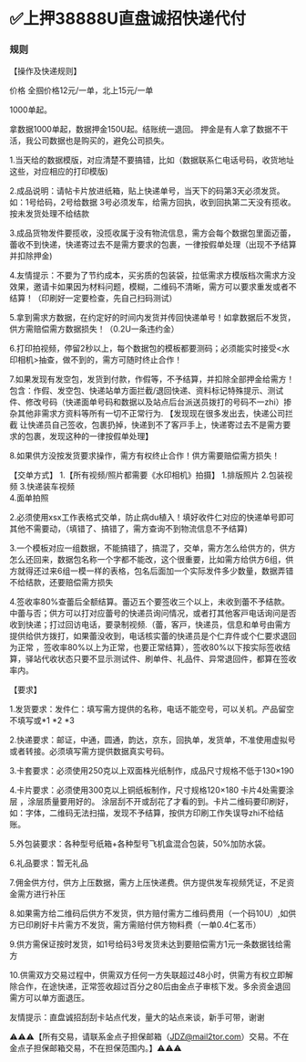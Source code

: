 # ✅上押38888U直盘诚招快递代付

### 规则

【操作及快递规则】

价格  全掴价格12元/一单，北上15元/一单 

1000单起。

拿数据1000单起，数据押金150U起。结账统一退回。
押金是有人拿了数据不干活，我公司数据也是购买的，避免公司损失。

1.当天给的数据模版，对应清楚不要搞错，比如（数据联系仁电话号码，收货地址这些，对应相应的打印模版)

2.成品说明：请帖卡片放进纸箱，贴上快递单号，当天下的码第3天必须发货。如：1号给码，2号给数据 3号必须发车，给需方回执，收到回执第二天没有揽收。按未发货处理不给结款

3.成品货物发件要揽收，没揽收属于没有物流信息，需方会每个数据包里面迈蕾，蕾收不到快递，快递寄过去不是需方要求的包裹，一律按假单处理（出现不予结算并扣除押金)

4.友情提示：不要为了节约成本，买劣质的包装袋，拉低需求方模版档次需求方没效果，邀请卡如果因为材料问题，模糊，二维码不清晰，需方可以要求重发或者不结算！（印刷好一定要检查，先自己扫码测试）

5.拿到需求方数据，在约定好的时间内发货并传回快递单号！如拿数据后不发货，供方需赔偿需方数据损失！（0.2U一条违约金）

6.打印拍视频，停留2秒以上，每个数据包的模板都要测码；必须能实时接受<水印相机>抽查，做不到的，需方可随时终止合作！

7.如果发现有发空包，发货到付款，作假等，不予结算，并扣除全部押金给需方！包含：作假、发空包、快递站单方面拦截/退回快递、资料标记特殊提示、测试件、修改号码（快递面单号码和数据以及站点后台派送员拨打的号码不一zhi）掺杂其他非需求方资料等所有一切不正常行为.
【发现现在很多发出去，快递公司拦截 让快递员自己签收，包裹扔掉，快递到不了客戸手上，快递寄过去不是需方要求的包裹，发现这种的一律按假单处理】

8.如果供方没按发货要求操作，需方有权终止合作！供方需要赔偿需方损失！

【交单方式】
1.【所有视频/照片都需要《水印相机》拍摄】
1.排版照片
2.包装视频
3.快递装车视频  
4.面单拍照

2.必须使用xsx工作表格式交单，防止病du植入！填好收件仁对应的快递单号即可其他不需要动，（填错了、搞错了，需方查询不到物流信息不予结算)

3.一个模板对应一组数据，不能搞错了，搞混了，交单，需方怎么给供方的，供方怎么还回来，数据包名称一个字都不能改，这个很重要，比如需方给供方6组，供方就得还过来6组一模一样的表格，包名后面加一个实际发件多少数量，数据弄错不给结款，还要赔偿需方损失

4.签收率80%查蕾后全额结算。蕾迈五个要签收三个以上，未收到蕾不予结款。中蕾与否；供方可以打对应蕾号的快递员询问情况，或者打其他客戸电话询问是否收到快递；打过回访电话，要录制视频.（蕾，客戸，快递员，信息和单号由需方提供给供方拨打，如果蕾没收到，电话核实蕾的快递员是个仁弃件或个仁要求退回为正常 ，签收率80%以上为正常，也要正常结算），签收80%以下按实际签收结算，驿站代收状态只要不显示测试件、刷单件、礼品件、异常退回件，都算在签收率内。

【要求】

1.发货要求：发件仁：填写需方提供的名称，电话不能空号，可以关机。产品留空不填写或*1 *2 *3

2.快递要求：邮证，中通，圆通，韵达，京东，回执单，发货单，不准使用虚拟号或者转接。必须填写需方提供数据真实号码。

3.卡套要求：必须使用250克以上双面株光纸制作，成品尺寸规格不低于130×190   

4.卡片要求：必须使用300克以上铜纸板制作，尺寸规格120×180      卡片4处需要涂层 ，涂层质量要用好的。 涂层刮不开或刮花了才看的到。卡片二维码要印刷好，如：字体，二维码无法扫描，发现不予结算，按供方印刷工作失误导zhi不给结账。

5.外包装要求：各种型号纸箱+各种型号飞机盒混合包装，50%加防水袋。

6.礼品要求：暂无礼品

7.佣金供方付，供方上压数据，需方上压快递费。供方提供发车视频凭证，不足资金需方进行补压

8.如果需方给二维码后供方不发货，供方赔付需方二维码费用（一个码10U）,如供方已印刷好卡片需方不发货，需方需赔付供方物料费（一单0.4仁茗币）

9.供方需保证按时发货，如1号给码3号发货未达到要赔偿需方1元一条数据钱给需方

10.供需双方交易过程中，供需双方任何一方失联超过48小时，供需方有权立即解除合作，在途快递，正常签收超过百分之80后由金点子审核下发。多余资金退回需方可以单方面退压。

友情提示：直盘诚招刮刮卡站点代发，量大的站点来谈，新手可带，谢谢


⚠️⚠️⚠️【所有交易，请联系金点子担保邮箱（JDZ@mail2tor.com）交易。不在金点子担保邮箱交易，不在担保范围内。】⚠️⚠️⚠️
